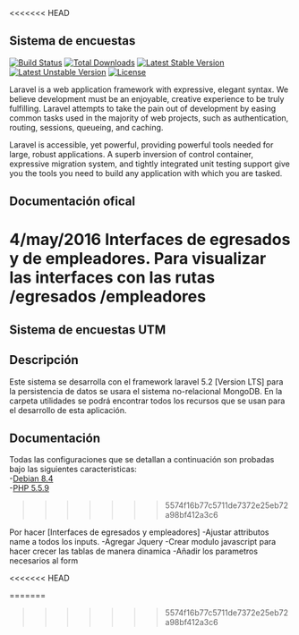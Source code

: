 <<<<<<< HEAD
## Sistema de encuestas

[![Build Status](https://travis-ci.org/laravel/framework.svg)](https://travis-ci.org/laravel/framework)
[![Total Downloads](https://poser.pugx.org/laravel/framework/d/total.svg)](https://packagist.org/packages/laravel/framework)
[![Latest Stable Version](https://poser.pugx.org/laravel/framework/v/stable.svg)](https://packagist.org/packages/laravel/framework)
[![Latest Unstable Version](https://poser.pugx.org/laravel/framework/v/unstable.svg)](https://packagist.org/packages/laravel/framework)
[![License](https://poser.pugx.org/laravel/framework/license.svg)](https://packagist.org/packages/laravel/framework)

Laravel is a web application framework with expressive, elegant syntax. We believe development must be an enjoyable, creative experience to be truly fulfilling. Laravel attempts to take the pain out of development by easing common tasks used in the majority of web projects, such as authentication, routing, sessions, queueing, and caching.

Laravel is accessible, yet powerful, providing powerful tools needed for large, robust applications. A superb inversion of control container, expressive migration system, and tightly integrated unit testing support give you the tools you need to build any application with which you are tasked.

## Documentación ofical
4/may/2016
Interfaces de egresados y de empleadores.
    Para visualizar las interfaces con las rutas  
    /egresados
    /empleadores
=======
## Sistema de encuestas UTM

## Descripción 
Este sistema se desarrolla con el framework laravel 5.2 [Version LTS] para la persistencia de datos se usara el sistema no-relacional MongoDB. En la carpeta utilidades se podrá encontrar todos los recursos que se usan para el desarrollo de esta aplicación.
## Documentación
Todas las configuraciones que se detallan a continuación son probadas bajo las siguientes caracteristicas:  
    -[Debian 8.4](https://www.debian.org/releases/jessie/)  
    -[PHP 5.5.9](http://php.net/releases/5_5_9.php)
>>>>>>> 5574f16b77c5711de7372e25eb72a98bf412a3c6

Por hacer [Interfaces de egresados y empleadores]
    -Ajustar attributos name a todos los inputs.
    -Agregar Jquery
    -Crear modulo javascript para hacer crecer las tablas de manera dinamica
    -Añadir los parametros necesarios al form

<<<<<<< HEAD

=======
>>>>>>> 5574f16b77c5711de7372e25eb72a98bf412a3c6
